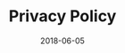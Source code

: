 ---
title: Privacy Policy
date: 2018-06-05
icon:
  name: icon_gift
sections:
  - /privacy/policy

---